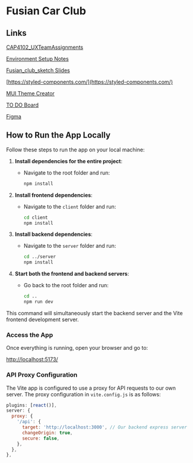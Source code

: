 # Fusian Car Club

## Links
[CAP4102_UXTeamAssignments](https://docs.google.com/document/d/1ZVZk1RfiqPzSQsEQQ5x_vV8q3UlE2n_T/edit?usp=sharing&ouid=115397654471199893888&rtpof=true&sd=true)

[Environment Setup Notes](https://docs.google.com/document/d/1pr3JQfd1dp6hwQ7NQNPhRJFPy-I8D3ZZvA5_jo24Z8A/edit?usp=sharing)

[Fusian_club_sketch Slides](https://docs.google.com/presentation/d/1w6dbG9HJ0xVxpDDdSy5v9kBXm6s9jn6V/edit?usp=sharing&ouid=115397654471199893888&rtpof=true&sd=true)

[https://styled-components.com/](https://styled-components.com/)

[MUI Theme Creator](https://zenoo.github.io/mui-theme-creator/#Alert)

[TO DO Board](https://github.com/orgs/Goodwill-Store/projects/1)

[Figma](https://www.figma.com/design/Kbnfp7GrdoQPHNaIvLMSCw/WireBoard?node-id=0-1&node-type=canvas&t=B6riAA4FD556z4Fl-0)


## How to Run the App Locally

Follow these steps to run the app on your local machine:

1. **Install dependencies for the entire project**:
   - Navigate to the root folder and run:
     ```bash
     npm install
     ```

2. **Install frontend dependencies**:
   - Navigate to the `client` folder and run:
     ```bash
     cd client
     npm install
     ```

3. **Install backend dependencies**:
   - Navigate to the `server` folder and run:
     ```bash
     cd ../server
     npm install
     ```

4. **Start both the frontend and backend servers**:
   - Go back to the root folder and run:
     ```bash
     cd ..
     npm run dev
     ```

This command will simultaneously start the backend server and the Vite frontend development server.

### Access the App

Once everything is running, open your browser and go to:

[http://localhost:5173/](http://localhost:5173/)

### API Proxy Configuration

The Vite app is configured to use a proxy for API requests to our own server.  The proxy configuration in `vite.config.js` is as follows:

```javascript
plugins: [react()],
server: {
  proxy: {
    '/api': {
      target: 'http://localhost:3000', // Our backend express server
      changeOrigin: true,
      secure: false,
    },
  },
},
